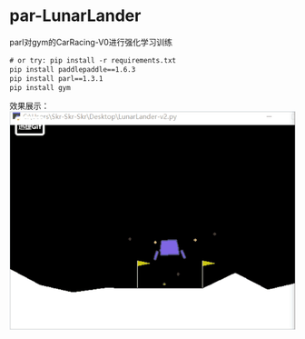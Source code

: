 # par-LunarLander
parl对gym的CarRacing-V0进行强化学习训练

```shell
# or try: pip install -r requirements.txt
pip install paddlepaddle==1.6.3
pip install parl==1.3.1
pip install gym
```
效果展示：
![image](https://github.com/Attackzzw/par-LunarLander/blob/master/LunarLander.gif)
